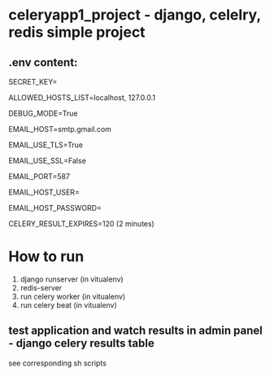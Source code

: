 # celeryapp1_project - django, celelry, redis simple project

.env content:
---
SECRET_KEY=

ALLOWED_HOSTS_LIST=localhost, 127.0.0.1

DEBUG_MODE=True

EMAIL_HOST=smtp.gmail.com

EMAIL_USE_TLS=True

EMAIL_USE_SSL=False

EMAIL_PORT=587

EMAIL_HOST_USER=

EMAIL_HOST_PASSWORD=

CELERY_RESULT_EXPIRES=120		(2 minutes)

# How to run
1. django runserver (in vitualenv)
2. redis-server
3. run celery worker (in vitualenv)
4. run celery beat (in vitualenv)

test application and watch results in admin panel - django celery results table
------------------
see corresponding sh scripts
